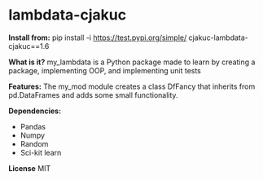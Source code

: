 # lambdata-cjakuc

**Install from:**
pip install -i https://test.pypi.org/simple/ cjakuc-lambdata-cjakuc==1.6

**What is it?**
my_lambdata is a Python package made to learn by creating a package, implementing OOP, and implementing unit tests

**Features:**
The my_mod module creates a class DfFancy that inherits from pd.DataFrames and adds some small functionality.

**Dependencies:**
* Pandas
* Numpy
* Random
* Sci-kit learn

**License**
MIT